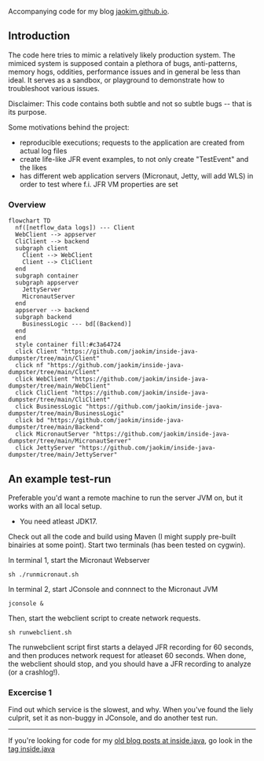 Accompanying code for my blog [jaokim.github.io](https://jaokim.github.io/).

## Introduction
The code here tries to mimic a relatively likely production system. The mimiced system is supposed contain a plethora of bugs, anti-patterns, memory hogs, oddities, performance issues and in general be less than ideal. It serves as a sandbox, or playground to demonstrate how to troubleshoot various issues.

Disclaimer: This code contains both subtle and not so subtle bugs -- that is its purpose.

Some motivations behind the project:
* reproducible executions; requests to the application are created from actual log files
* create life-like JFR event examples, to not only create "TestEvent" and the likes
* has different web application servers (Micronaut, Jetty, will add WLS) in order to test where f.i. JFR VM properties are set

### Overview

```mermaid
flowchart TD
  nf([netflow_data logs]) --- Client
  WebClient --> appserver
  CliClient --> backend
  subgraph client
    Client --> WebClient
    Client --> CliClient
  end
  subgraph container
  subgraph appserver
    JettyServer
    MicronautServer
  end
  appserver --> backend
  subgraph backend
    BusinessLogic --- bd[(Backend)]
  end
  end
  style container fill:#c3a64724
  click Client "https://github.com/jaokim/inside-java-dumpster/tree/main/Client"
  click nf "https://github.com/jaokim/inside-java-dumpster/tree/main/Client"
  click WebClient "https://github.com/jaokim/inside-java-dumpster/tree/main/WebClient"
  click CliClient "https://github.com/jaokim/inside-java-dumpster/tree/main/CliClient"
  click BusinessLogic "https://github.com/jaokim/inside-java-dumpster/tree/main/BusinessLogic"
  click bd "https://github.com/jaokim/inside-java-dumpster/tree/main/Backend"
  click MicronautServer "https://github.com/jaokim/inside-java-dumpster/tree/main/MicronautServer"
  click JettyServer "https://github.com/jaokim/inside-java-dumpster/tree/main/JettyServer"
```

## An example test-run
Preferable you'd want a remote machine to run the server JVM on, but it works with an all local setup.
* You need atleast JDK17.

Check out all the code and build using Maven (I might supply pre-built binairies at some point).
Start two terminals (has been tested on cygwin). 

In terminal 1, start the Micronaut Webserver
```
sh ./runmicronaut.sh
```

In terminal 2, start JConsole and connnect to the Micronaut JVM
```
jconsole &
```
Then, start the webclient script to create network requests.
```
sh runwebclient.sh
```

The runwebclient script first starts a delayed JFR recording for 60 seconds, and then produces network request for atleaset 60 seconds.
When done, the webclient should stop, and you should have a JFR recording to analyze (or a crashlog!).

### Excercise 1
Find out which service is the slowest, and why. When you've found the liely culprit, set it as non-buggy in JConsole, and do another test run.


---
If you're looking for code for my [old blog posts at inside.java](https://inside.java/u/JoakimNordstrom/), go look in the [tag inside.java](https://github.com/jaokim/inside-java-dumpster/tree/inside.java)


